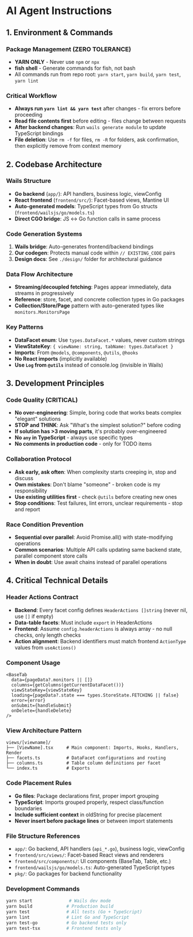 # AI Agent Instructions

## 1. Environment & Commands

### Package Management (ZERO TOLERANCE)
- **YARN ONLY** - Never use `npm` or `npx`
- **fish shell** - Generate commands for fish, not bash
- All commands run from repo root: `yarn start`, `yarn build`, `yarn test`, `yarn lint`

### Critical Workflow
- **Always run `yarn lint && yarn test`** after changes - fix errors before proceeding
- **Read file contents first** before editing - files change between requests
- **After backend changes**: Run `wails generate module` to update TypeScript bindings
- **File deletion**: Use `rm -f` for files, `rm -R` for folders, ask confirmation, then explicitly remove from context memory

## 2. Codebase Architecture

### Wails Structure
- **Go backend** (`app/`): API handlers, business logic, viewConfig
- **React frontend** (`frontend/src/`): Facet-based views, Mantine UI
- **Auto-generated models**: TypeScript types from Go structs (`frontend/wailsjs/go/models.ts`)
- **Direct CGO bridge**: JS ↔ Go function calls in same process

### Code Generation Systems
1. **Wails bridge**: Auto-generates frontend/backend bindings
2. **Our codegen**: Protects manual code within `// EXISTING_CODE` pairs
3. **Design docs**: See `./design/` folder for architectural guidance

### Data Flow Architecture
- **Streaming/decoupled fetching**: Pages appear immediately, data streams in progressively
- **Reference**: store, facet, and concrete collection types in Go packages
- **Collection/Store/Page** pattern with auto-generated types like `monitors.MonitorsPage`

### Key Patterns
- **DataFacet enum**: Use `types.DataFacet.*` values, never custom strings
- **ViewStateKey**: `{ viewName: string, tabName: types.DataFacet }`
- **Imports**: From `@models`, `@components`, `@utils`, `@hooks`
- **No React imports** (implicitly available)
- **Use `Log` from `@utils`** instead of console.log (invisible in Wails)

## 3. Development Principles

### Code Quality (CRITICAL)
- **No over-engineering**: Simple, boring code that works beats complex "elegant" solutions
- **STOP and THINK**: Ask "What's the simplest solution?" before coding
- **If solution has >3 moving parts**, it's probably over-engineered
- **No `any` in TypeScript** - always use specific types
- **No comments in production code** - only for TODO items

### Collaboration Protocol
- **Ask early, ask often**: When complexity starts creeping in, stop and discuss
- **Own mistakes**: Don't blame "someone" - broken code is my responsibility
- **Use existing utilities first** - check `@utils` before creating new ones
- **Stop conditions**: Test failures, lint errors, unclear requirements - stop and report

### Race Condition Prevention
- **Sequential over parallel**: Avoid Promise.all() with state-modifying operations
- **Common scenarios**: Multiple API calls updating same backend state, parallel component store calls
- **When in doubt**: Use await chains instead of parallel operations

## 4. Critical Technical Details

### Header Actions Contract
- **Backend**: Every facet config defines `HeaderActions []string` (never nil, use `[]` if empty)
- **Data-table facets**: Must include `export` in HeaderActions
- **Frontend**: Assume `config.headerActions` is always array - no null checks, only length checks
- **Action alignment**: Backend identifiers must match frontend `ActionType` values from `useActions()`

### Component Usage
```tsx
<BaseTab
  data={pageData?.monitors || []}
  columns={getColumns(getCurrentDataFacet())}
  viewStateKey={viewStateKey}
  loading={pageData?.state === types.StoreState.FETCHING || false}
  error={error}
  onSubmit={handleSubmit}
  onDelete={handleDelete}
/>
```

### View Architecture Pattern
```
views/[viewname]/
├── [ViewName].tsx     # Main component: Imports, Hooks, Handlers, Render
├── facets.ts          # DataFacet configurations and routing
├── columns.ts         # Table column definitions per facet
└── index.ts           # Exports
```

### Code Placement Rules
- **Go files**: Package declarations first, proper import grouping
- **TypeScript**: Imports grouped properly, respect class/function boundaries
- **Include sufficient context** in oldString for precise placement
- **Never insert before package lines** or between import statements

### File Structure References
- `app/`: Go backend, API handlers (`api_*.go`), business logic, viewConfig
- `frontend/src/views/`: Facet-based React views and renderers
- `frontend/src/components/`: UI components (BaseTab, Table, etc.)
- `frontend/wailsjs/go/models.ts`: Auto-generated TypeScript types
- `pkg/`: Go packages for backend functionality

### Development Commands
```bash
yarn start              # Wails dev mode
yarn build             # Production build  
yarn test              # All tests (Go + TypeScript)
yarn lint              # Lint Go and TypeScript
yarn test-go           # Go backend tests only
yarn test-tsx          # Frontend tests only
```